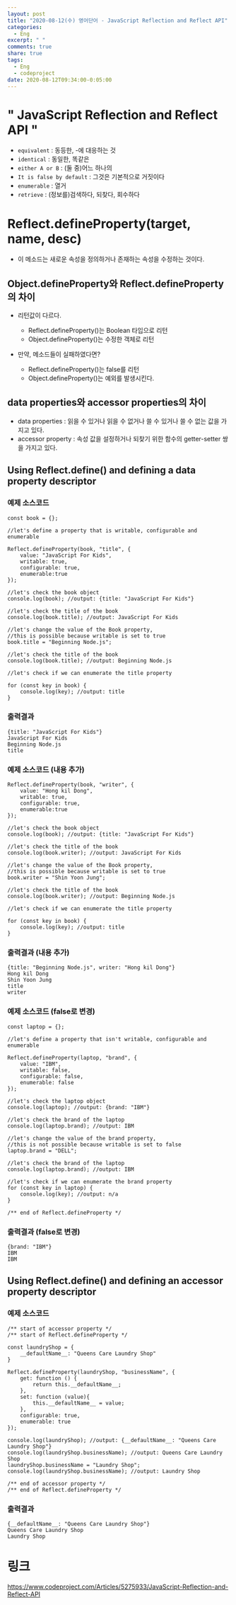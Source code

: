 ```yaml
---
layout: post
title: "2020-08-12(수) 영어단어 - JavaScript Reflection and Reflect API"
categories:
  - Eng
excerpt: " "
comments: true
share: true
tags:
  - Eng
  - codeproject
date: 2020-08-12T09:34:00-0:05:00
---
```


# " JavaScript Reflection and Reflect API "

- `equivalent` : 동등한, -에 대응하는 것
- `identical` : 동일한, 똑같은
- `either A or B` : (둘 중)어느 하나의
- `It is false by default` : 그것은 기본적으로 거짓이다
- `enumerable` : 열거
- `retrieve` : (정보를)검색하다, 되찾다, 회수하다

# Reflect.defineProperty(target, name, desc)

- 이 메소드는 새로운 속성을 정의하거나 존재하는 속성을 수정하는 것이다.

## Object.defineProperty와 Reflect.defineProperty의 차이

- 리턴값이 다르다.

  - Reflect.defineProperty()는 Boolean 타입으로 리턴
  - Object.defineProperty()는 수정한 객체로 리턴

- 만약, 메소드들이 실패하였다면?
  - Reflect.defineProperty()는 false를 리턴
  - Object.defineProperty()는 예외를 발생시킨다.

## data properties와 accessor properties의 차이

- data properties : 읽을 수 있거나 읽을 수 없거나 쓸 수 있거나 쓸 수 없는 값을 가지고 있다.
- accessor property : 속성 값을 설정하거나 되찾기 위한 함수의 getter-setter 쌍을 가지고 있다.

## Using Reflect.define() and defining a data property descriptor

### 예제 소스코드

```
const book = {};

//let's define a property that is writable, configurable and enumerable

Reflect.defineProperty(book, "title", {
    value: "JavaScript For Kids",
    writable: true,
    configurable: true,
    enumerable:true
});

//let's check the book object
console.log(book); //output: {title: "JavaScript For Kids"}

//let's check the title of the book
console.log(book.title); //output: JavaScript For Kids

//let's change the value of the Book property,
//this is possible because writable is set to true
book.title = "Beginning Node.js";

//let's check the title of the book
console.log(book.title); //output: Beginning Node.js

//let's check if we can enumerate the title property

for (const key in book) {
    console.log(key); //output: title
}
```

### 출력결과

```
{title: "JavaScript For Kids"}
JavaScript For Kids
Beginning Node.js
title
```

### 예제 소스코드 (내용 추가)

```
Reflect.defineProperty(book, "writer", {
    value: "Hong kil Dong",
    writable: true,
    configurable: true,
    enumerable:true
});

//let's check the book object
console.log(book); //output: {title: "JavaScript For Kids"}

//let's check the title of the book
console.log(book.writer); //output: JavaScript For Kids

//let's change the value of the Book property,
//this is possible because writable is set to true
book.writer = "Shin Yoon Jung";

//let's check the title of the book
console.log(book.writer); //output: Beginning Node.js

//let's check if we can enumerate the title property

for (const key in book) {
    console.log(key); //output: title
}
```

### 출력결과 (내용 추가)

```
{title: "Beginning Node.js", writer: "Hong kil Dong"}
Hong kil Dong
Shin Yoon Jung
title
writer
```

### 예제 소스코드 (false로 변경)

```
const laptop = {};

//let's define a property that isn't writable, configurable and enumerable

Reflect.defineProperty(laptop, "brand", {
    value: "IBM",
    writable: false,
    configurable: false,
    enumerable: false
});

//let's check the laptop object
console.log(laptop); //output: {brand: "IBM"}

//let's check the brand of the laptop
console.log(laptop.brand); //output: IBM

//let's change the value of the brand property,
//this is not possible because writable is set to false
laptop.brand = "DELL";

//let's check the brand of the laptop
console.log(laptop.brand); //output: IBM

//let's check if we can enumerate the brand property
for (const key in laptop) {
    console.log(key); //output: n/a
}

/** end of Reflect.defineProperty */
```

### 출력결과 (false로 변경)

```
{brand: "IBM"}
IBM
IBM
```

## Using Reflect.define() and defining an accessor property descriptor

### 예제 소스코드

```
/** start of accessor property */
/** start of Reflect.defineProperty */

const laundryShop = {
    __defaultName__: "Queens Care Laundry Shop"
}

Reflect.defineProperty(laundryShop, "businessName", {
    get: function () {
        return this.__defaultName__;
    },
    set: function (value){
        this.__defaultName__ = value;
    },
    configurable: true,
    enumerable: true
});

console.log(laundryShop); //output: {__defaultName__: "Queens Care Laundry Shop"}
console.log(laundryShop.businessName); //output: Queens Care Laundry Shop
laundryShop.businessName = "Laundry Shop";
console.log(laundryShop.businessName); //output: Laundry Shop

/** end of accessor property */
/** end of Reflect.defineProperty */
```

### 출력결과

```
{__defaultName__: "Queens Care Laundry Shop"}
Queens Care Laundry Shop
Laundry Shop
```

# 링크

<https://www.codeproject.com/Articles/5275933/JavaScript-Reflection-and-Reflect-API>
